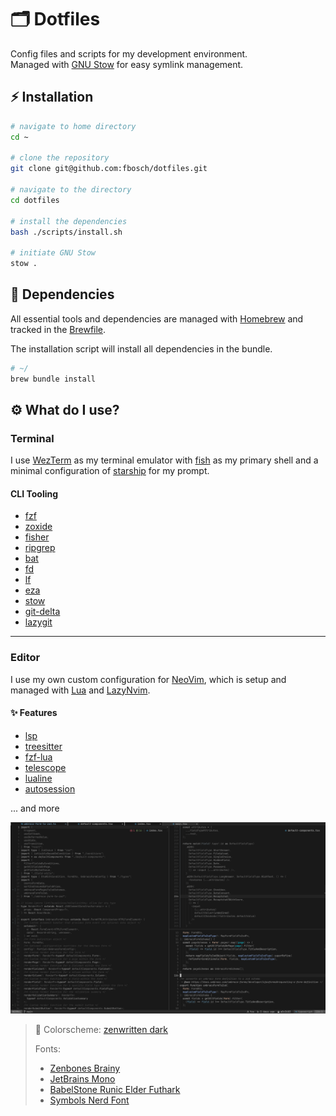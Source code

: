 # 🗂️ Dotfiles

Config files and scripts for my development environment.  
Managed with [GNU Stow](https://www.gnu.org/software/stow/) for easy symlink management.

## ⚡ Installation

```sh
# navigate to home directory
cd ~

# clone the repository
git clone git@github.com:fbosch/dotfiles.git

# navigate to the directory
cd dotfiles

# install the dependencies
bash ./scripts/install.sh

# initiate GNU Stow
stow .
```

## 🍺 Dependencies

All essential tools and dependencies are managed with [Homebrew](https://brew.sh/) and tracked in the [Brewfile](./Brewfile).

The installation script will install all dependencies in the bundle.

```sh
# ~/
brew bundle install
```

## ⚙ What do I use?

### Terminal

I use [WezTerm](https://wezfurlong.org/wezterm/index.html) as my terminal emulator with [fish](https://fishshell.com/) as my primary shell and a minimal configuration of [starship](https://starship.rs/) for my prompt.

#### CLI Tooling

- [fzf](https://github.com/junegunn/fzf)
- [zoxide](https://github.com/ajeetdsouza/zoxide)
- [fisher](https://github.com/jorgebucaran/fisher)
- [ripgrep](https://github.com/BurntSushi/ripgrep)
- [bat](https://github.com/sharkdp/bat)
- [fd](https://github.com/sharkdp/fd)
- [lf](https://github.com/gokcehan/lf)
- [eza](https://github.com/eza-community/eza)
- [stow](https://www.gnu.org/software/stow/)
- [git-delta](https://github.com/dandavison/delta)
- [lazygit](https://github.com/jesseduffield/lazygit)

---

### Editor

I use my own custom configuration for [NeoVim](https://neovim.io/), which is setup and managed with [Lua](https://lua.org/) and [LazyNvim](https://github.com/folke/lazy.nvim).

#### ✨ Features

- [lsp](https://neovim.io/doc/user/lsp.html)
- [treesitter](https://github.com/nvim-treesitter/nvim-treesitter)
- [fzf-lua](https://github.com/ibhagwan/fzf-lua)
- [telescope](https://github.com/nvim-telescope/telescope.nvim)
- [lualine](https://github.com/nvim-lualine/lualine.nvim)
- [autosession](https://github.com/rmagatti/auto-session)

... and more

![editor](./docs/editor.png)

> 🎨 Colorscheme: [zenwritten dark](https://github.com/zenbones-theme/zenbones.nvim)
>
> Fonts:
>
> - [Zenbones Brainy](https://github.com/zenbones-theme/zenbones-mono)
> - [JetBrains Mono](https://www.jetbrains.com/lp/mono/)
> - [BabelStone Runic Elder Futhark](https://www.babelstone.co.uk/Fonts/)
> - [Symbols Nerd Font](https://github.com/ryanoasis/nerd-fonts)

